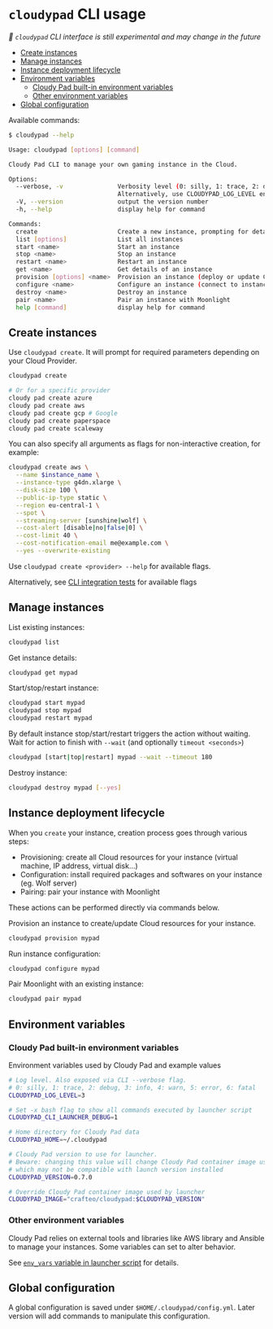 # `cloudypad` CLI usage

_🧪 `cloudypad` CLI interface is still experimental and may change in the future_

- [Create instances](#create-instances)
- [Manage instances](#manage-instances)
- [Instance deployment lifecycle](#instance-deployment-lifecycle)
- [Environment variables](#environment-variables)
  - [Cloudy Pad built-in environment variables](#cloudy-pad-built-in-environment-variables)
  - [Other environment variables](#other-environment-variables)
- [Global configuration](#global-configuration)

Available commands:

```sh
$ cloudypad --help

Usage: cloudypad [options] [command]

Cloudy Pad CLI to manage your own gaming instance in the Cloud.

Options:
  --verbose, -v               Verbosity level (0: silly, 1: trace, 2: debug, 3: info, 4: warn, 5: error, 6: fatal)
                              Alternatively, use CLOUDYPAD_LOG_LEVEL environment variable.
  -V, --version               output the version number
  -h, --help                  display help for command

Commands:
  create                      Create a new instance, prompting for details. Use `create <provider> for provider-specific creation commands.`
  list [options]              List all instances
  start <name>                Start an instance
  stop <name>                 Stop an instance
  restart <name>              Restart an instance
  get <name>                  Get details of an instance
  provision [options] <name>  Provision an instance (deploy or update Cloud resources)
  configure <name>            Configure an instance (connect to instance and install drivers, packages, etc.)
  destroy <name>              Destroy an instance
  pair <name>                 Pair an instance with Moonlight
  help [command]              display help for command
```

## Create instances

Use `cloudypad create`. It will prompt for required parameters depending on your Cloud Provider.

```sh
cloudypad create 

# Or for a specific provider
cloudy pad create azure
cloudy pad create aws
cloudy pad create gcp # Google
cloudy pad create paperspace
cloudy pad create scaleway
```

You can also specify all arguments as flags for non-interactive creation, for example:

```sh
cloudypad create aws \
  --name $instance_name \
  --instance-type g4dn.xlarge \
  --disk-size 100 \
  --public-ip-type static \
  --region eu-central-1 \
  --spot \
  --streaming-server [sunshine|wolf] \
  --cost-alert [disable|no|false|0] \
  --cost-limit 40 \
  --cost-notification-email me@example.com \
  --yes --overwrite-existing
```

Use `cloudypad create <provider> --help` for available flags.

Alternatively, see [CLI integration tests](https://github.com/PierreBeucher/cloudypad/blob/master/test/integ/cli-full-lifecycle) for available flags

## Manage instances

List existing instances:

```sh
cloudypad list
```

Get instance details:

```sh
cloudypad get mypad
```

Start/stop/restart instance:

```sh
cloudypad start mypad
cloudypad stop mypad
cloudypad restart mypad
```

By default instance stop/start/restart triggers the action without waiting. Wait for action to finish with `--wait` (and optionally `timeout <seconds>`)

```sh
cloudypad [start|top|restart] mypad --wait --timeout 180
```

Destroy instance:

```sh
cloudypad destroy mypad [--yes]
```

## Instance deployment lifecycle

When you `create` your instance, creation process goes through various steps:

- Provisioning: create all Cloud resources for your instance (virtual machine, IP address, virtual disk...)
- Configuration: install required packages and softwares on your instance (eg. Wolf server)
- Pairing: pair your instance with Moonlight

These actions can be performed directly via commands below.

Provision an instance to create/update Cloud resources for your instance.

```sh
cloudypad provision mypad
```

Run instance configuration:

```sh
cloudypad configure mypad
```

Pair Moonlight with an existing instance:

```sh
cloudypad pair mypad
```

## Environment variables

### Cloudy Pad built-in environment variables

Environment variables used by Cloudy Pad and example values

```sh
# Log level. Also exposed via CLI --verbose flag.
# 0: silly, 1: trace, 2: debug, 3: info, 4: warn, 5: error, 6: fatal
CLOUDYPAD_LOG_LEVEL=3

# Set -x bash flag to show all commands executed by launcher script
CLOUDYPAD_CLI_LAUNCHER_DEBUG=1

# Home directory for Cloudy Pad data
CLOUDYPAD_HOME=~/.cloudypad

# Cloudy Pad version to use for launcher.
# Beware: changing this value will change Cloudy Pad container image used
# which may not be compatible with launch version installed
CLOUDYPAD_VERSION=0.7.0

# Override Cloudy Pad container image used by launcher
CLOUDYPAD_IMAGE="crafteo/cloudypad:$CLOUDYPAD_VERSION"
```

### Other environment variables

Cloudy Pad relies on external tools and libraries like AWS library and Ansible to manage your instances. Some variables can set to alter behavior.

See [`env_vars` variable in launcher script](https://github.com/PierreBeucher/cloudypad/blob/master/cloudypad.sh#L117C11-L117C19) for details. 

## Global configuration

A global configuration is saved under `$HOME/.cloudypad/config.yml`. Later version will add commands to manipulate this configuration.